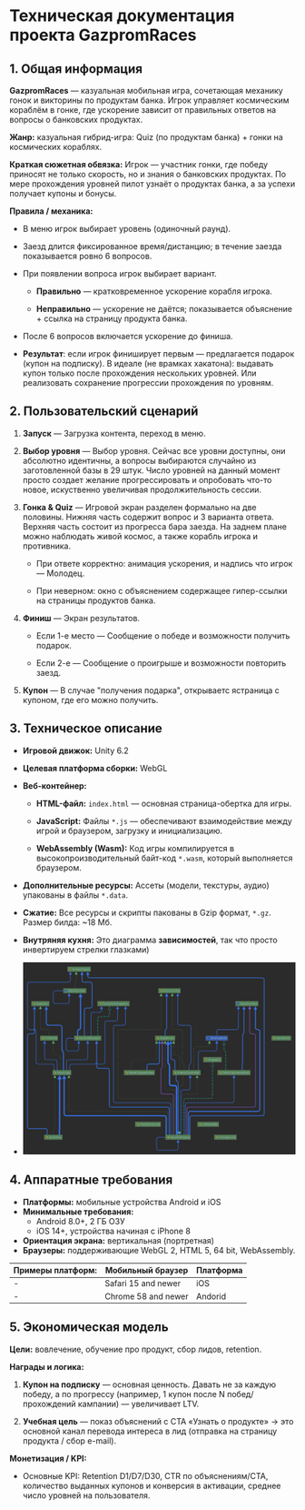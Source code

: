 
# Техническая документация проекта GazpromRaces

## 1. Общая информация
**GazpromRaces** — казуальная мобильная игра, сочетающая механику гонок и викторины по продуктам банка. Игрок управляет космическим кораблём в гонке, где ускорение зависит от правильных ответов на вопросы о банковских продуктах.

**Жанр:** казуальная гибрид-игра: Quiz (по продуктам банка) + гонки на космических кораблях.

**Краткая сюжетная обвязка:** Игрок — участник гонки, где победу приносят не только скорость, но и знания о банковских продуктах. По мере прохождения уровней пилот узнаёт о продуктах банка, а за успехи получает купоны и бонусы.

**Правила / механика:**

-   В меню игрок выбирает уровень (одиночный раунд).
-   Заезд длится фиксированное время/дистанцию; в течение заезда показывается ровно 6 вопросов.
-   При появлении вопроса игрок выбирает вариант.

    -   **Правильно** — кратковременное ускорение корабля игрока.

    -   **Неправильно** — ускорение не даётся; показывается объяснение + ссылка на страницу продукта банка.
-   После 6 вопросов включается ускорение до финиша.
-   **Результат**: если игрок финиширует первым — предлагается подарок (купон на подписку). В идеале (не врамках хакатона): выдавать купон только после прохождения нескольких уровней. Или реализовать сохранение прогрессии прохождения по уровням.

## 2. Пользовательский сценарий

1.  **Запуск** — Загрузка контента, переход в меню.

2.  **Выбор уровня** — Выбор уровня. Сейчас все уровни доступны, они абсолютно идентичны, а вопросы выбираются случайно из заготовленной базы в 29 штук. Число уровней на данный момент просто создает желание прогрессировать и опробовать что-то новое, искуственно увеличивая продолжительность сессии.

3.  **Гонка & Quiz** — Игровой экран разделен формально на две половины. Нижняя часть содержит вопрос и 3 варианта ответа. Верхняя часть состоит из прогресса бара заезда. На заднем плане можно наблюдать живой космос, а также корабль игрока и противника.

    -   При ответе корректно: анимация ускорения, и надпись что игрок — Молодец.

    -   При неверном: окно с объяснением содержащее гипер-ссылки на страницы продуктов банка.

6.  **Финиш** — Экран результатов.

    -   Если 1-е место — Сообщение о победе и возможности получить подарок.

    -   Если 2-е —  Сообщение о проигрыше и возможности повторить заезд.

7.  **Купон** — В случае "получения подарка", открываетс ястраница с купоном, где его можно получить.

## 3. Техническое описание

-   **Игровой движок:** Unity 6.2

-   **Целевая платформа сборки:**  WebGL

-   **Веб-контейнер:**

    -   **HTML-файл:**  `index.html` — основная страница-обертка для игры.

    -   **JavaScript:** Файлы `*.js` — обеспечивают взаимодействие между игрой и браузером, загрузку и инициализацию.

    -   **WebAssembly (Wasm):** Код игры компилируется в высокопроизводительный байт-код `*.wasm`, который выполняется браузером.

-   **Дополнительные ресурсы:** Ассеты (модели, текстуры, аудио) упакованы в файлы `*.data`.
-  **Сжатие:** Все ресурсы и скрипты пакованы в Gzip формат, `*.gz`. Размер билда: ~18 Мб.
- **Внутряняя кухня:** Это диаграмма **зависимостей**, так что просто инвертируем стрелки глазками)
- ![диаграмма зависимостей](diagram.png)

## 4. Аппаратные требования
- **Платформы:** мобильные устройства Android и iOS
- **Минимальные требования:**
    - Android 8.0+, 2 ГБ ОЗУ
    - iOS 14+, устройства начиная с iPhone 8
- **Ориентация экрана:** вертикальная (портретная)
- **Браузеры:** поддерживающие WebGL 2, HTML 5, 64 bit, WebAssembly.

Примеры платформ:| Мобильный браузер  | Платформа |
-|--|--|
-| Safari 15 and newer | iOS |
-| Chrome 58 and newer | Andorid|


## 5. Экономическая модель
**Цели:** вовлечение, обучение про продукт, сбор лидов, retention.

**Награды и логика:**

1.  **Купон на подписку** — основная ценность. Давать не за каждую победу, а по прогрессу (например, 1 купон после N побед/прохождений кампании) — увеличивает LTV.

2.  **Учебная цель** — показ объяснений с CTA «Узнать о продукте» → это основной канал перевода интереса в лид (отправка на страницу продукта / сбор e-mail).


**Монетизация / KPI:**

-   Основные KPI: Retention D1/D7/D30, CTR по объяснениям/CTA, количество выданных купонов и конверсия в активации, среднее число уровней на пользователя.


